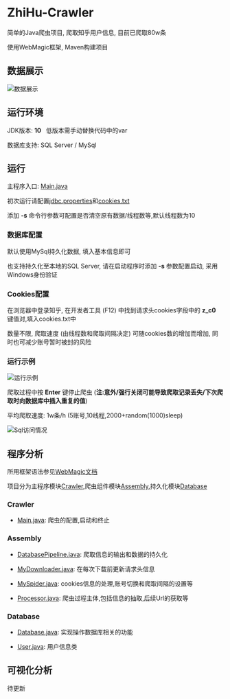 # ZhiHu-Crawler
简单的Java爬虫项目, 爬取知乎用户信息, 目前已爬取80w条

使用WebMagic框架, Maven构建项目

## 数据展示
![数据展示](https://github.com/Sword-And-Rose/ZhiHu-Crawler/blob/master/img/%E6%95%B0%E6%8D%AE%E5%B1%95%E7%A4%BA.png)

## 运行环境
JDK版本: __10__   低版本需手动替换代码中的var

数据库支持: SQL Server / MySql

## 运行
主程序入口: [Main.java](https://github.com/Sword-And-Rose/ZhiHu-Crawler/blob/master/src/main/java/Crawler/Main.java)

初次运行请配置[jdbc.properties](https://github.com/Sword-And-Rose/ZhiHu-Crawler/blob/master/config/jdbc.properties)和[cookies.txt](https://github.com/Sword-And-Rose/ZhiHu-Crawler/blob/master/config/cookies.txt)

添加 __-s__ 命令行参数可配置是否清空原有数据/线程数等,默认线程数为10

### 数据库配置
默认使用MySql持久化数据, 填入基本信息即可

也支持持久化至本地的SQL Server, 请在启动程序时添加 __-s__ 参数配置启动, 采用Windows身份验证

### Cookies配置
在浏览器中登录知乎, 在开发者工具 (F12) 中找到请求头cookies字段中的 __z_c0__ 键值对,填入cookies.txt中

数量不限, 爬取速度 (由线程数和爬取间隔决定) 可随cookies数的增加而增加, 同时也可减少账号暂时被封的风险

### 运行示例
![运行示例](https://github.com/Sword-And-Rose/ZhiHu-Crawler/blob/master/img/%E8%BF%90%E8%A1%8C%E7%A4%BA%E4%BE%8B.png)

爬取过程中按 __Enter__ 键停止爬虫 (__注:意外/强行关闭可能导致爬取记录丢失/下次爬取时向数据库中插入重复的值__)

平均爬取速度: 1w条/h (5账号,10线程,2000+random(1000)sleep)

![Sql访问情况](https://github.com/Sword-And-Rose/ZhiHu-Crawler/blob/master/img/Sql%E8%AE%BF%E9%97%AE%E6%83%85%E5%86%B5.png)

## 程序分析
所用框架语法参见[WebMagic文档](http://webmagic.io/docs/zh/)

项目分为主程序模块[Crawler](https://github.com/Sword-And-Rose/ZhiHu-Crawler/tree/master/src/main/java/Crawler),爬虫组件模块[Assembly](https://github.com/Sword-And-Rose/ZhiHu-Crawler/tree/master/src/main/java/Assembly),持久化模块[Database](https://github.com/Sword-And-Rose/ZhiHu-Crawler/tree/master/src/main/java/Database)

### Crawler
*  [Main.java](https://github.com/Sword-And-Rose/ZhiHu-Crawler/blob/master/src/main/java/Crawler/Main.java): 爬虫的配置,启动和终止

### Assembly
*  [DatabasePipeline.java](https://github.com/Sword-And-Rose/ZhiHu-Crawler/blob/master/src/main/java/Assembly/DatabasePipeline.java): 爬取信息的输出和数据的持久化

*  [MyDownloader.java](https://github.com/Sword-And-Rose/ZhiHu-Crawler/blob/master/src/main/java/Assembly/MyDownloader.java): 在每次下载前更新请求头信息

* [MySpider.java](https://github.com/Sword-And-Rose/ZhiHu-Crawler/blob/master/src/main/java/Assembly/MySpider.java): cookies信息的处理,账号切换和爬取间隔的设置等

*  [Processor.java](https://github.com/Sword-And-Rose/ZhiHu-Crawler/blob/master/src/main/java/Assembly/Processor.java): 爬虫过程主体,包括信息的抽取,后续Url的获取等

### Database
*  [Database.java](https://github.com/Sword-And-Rose/ZhiHu-Crawler/blob/master/src/main/java/Database/Database.java): 实现操作数据库相关的功能

*  [User.java](https://github.com/Sword-And-Rose/ZhiHu-Crawler/blob/master/src/main/java/Database/User.java): 用户信息类

## 可视化分析
待更新
